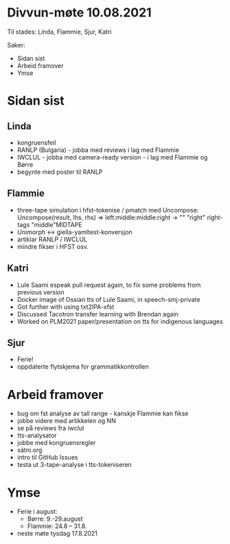 # Divvun-møte 10.08.2021

Til stades: Linda, Flammie, Sjur, Katri

Saker:
* Sidan sist
* Arbeid framover
* Ymse

# Sidan sist

## Linda
* kongruensfeil
* RANLP (Bulgaria) - jobba med reviews i lag med Flammie
* IWCLUL - jobba med camera-ready version - i lag med Flammie og Børre
* begynte med poster til RANLP

## Flammie
* three-tape simulation i hfst-tokenise / pmatch med Uncompose:
  Uncompose(result, lhs, rhs) => left:middle:middle:right ->
  "<left>"
  "right" right-tags "middle"MIDTAPE
* Unimorph <-> giella-yamltest-konversjon
* artiklar RANLP / IWCLUL 
* mindre fikser i HFST osv.

## Katri
* Lule Saami espeak pull request again, to fix some problems from previous version
* Docker image of Ossian tts of Lule Saami, in speech-smj-private
* Got further with using txt2IPA-xfst
* Discussed Tacotron transfer learning with Brendan again
* Worked on PLM2021 paper/presentation on tts for indigenous languages

## Sjur
* Ferie!
* oppdaterte flytskjema for grammatikkontrollen

# Arbeid framover
* bug om fst analyse av tall range - kanskje Flammie kan fikse
* jobbe videre med artikkelen og NN
* se på reviews fra iwclul
* tts-analysator
* jobbe med kongruensregler
* sátni.org
* intro til GitHub Issues
* testa ut 3-tape-analyse i tts-tokeniseren

# Ymse
* Ferie i august:
    * Børre: 9.-29.august
    * Flammie: 24.8 – 31.8.
* neste møte tysdag 17.8.2021
